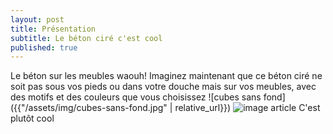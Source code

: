 ```yaml
---
layout: post
title: Présentation
subtitle: Le béton ciré c'est cool
published: true
---
```

Le béton sur les meubles waouh!
Imaginez maintenant que ce béton ciré ne soit pas sous vos pieds ou dans votre douche mais sur vos meubles, avec des motifs et des couleurs que vous choisissez
![cubes sans fond]({{"/assets/img/cubes-sans-fond.jpg" | relative_url}})
![image article](https://image.shutterstock.com/image-photo/grunge-rough-gray-concrete-wall-250nw-2551024253.jpg)
C'est plutôt cool
